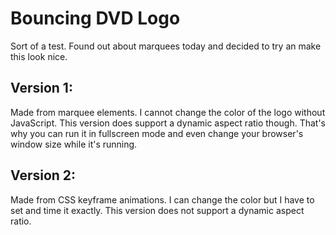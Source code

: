 # Bouncing DVD Logo

Sort of a test. Found out about marquees today and decided to try an make this look nice.

## Version 1:

Made from marquee elements. I cannot change the color of the logo without JavaScript. This version does support a dynamic aspect ratio though. That's why you can run it in fullscreen mode and even change your browser's window size while it's running.

## Version 2:

Made from CSS keyframe animations. I can change the color but I have to set and time it exactly. This version does not support a dynamic aspect ratio.
